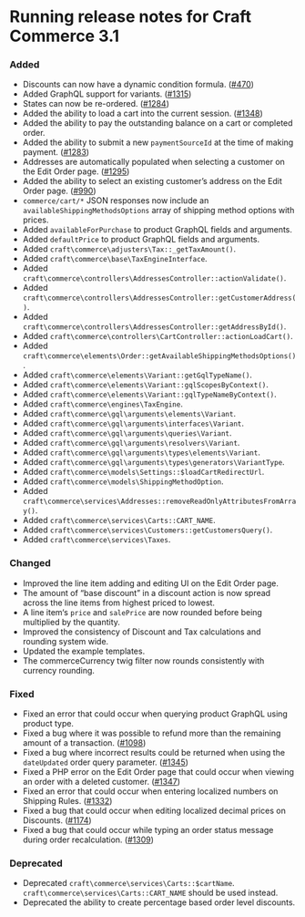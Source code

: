# Running release notes for Craft Commerce 3.1

### Added
- Discounts can now have a dynamic condition formula. ([#470](https://github.com/craftcms/commerce/issues/470))
- Added GraphQL support for variants. ([#1315](https://github.com/craftcms/commerce/issues/1315))
- States can now be re-ordered. ([#1284](https://github.com/craftcms/commerce/issues/1284))
- Added the ability to load a cart into the current session. ([#1348](https://github.com/craftcms/commerce/issues/1348))
- Added the ability to pay the outstanding balance on a cart or completed order.
- Added the ability to submit a new `paymentSourceId` at the time of making payment. ([#1283](https://github.com/craftcms/commerce/issues/1283))
- Addresses are automatically populated when selecting a customer on the Edit Order page. ([#1295](https://github.com/craftcms/commerce/issues/1295))
- Added the ability to select an existing customer’s address on the Edit Order page. ([#990](https://github.com/craftcms/commerce/issues/990))
- `commerce/cart/*` JSON responses now include an `availableShippingMethodsOptions` array of shipping method options with prices.
- Added `availableForPurchase` to product GraphQL fields and arguments.
- Added `defaultPrice` to product GraphQL fields and arguments.
- Added `craft\commerce\adjusters\Tax::_getTaxAmount()`.
- Added `craft\commerce\base\TaxEngineInterface`.
- Added `craft\commerce\controllers\AddressesController::actionValidate()`.
- Added `craft\commerce\controllers\AddressesController::getCustomerAddress()`.
- Added `craft\commerce\controllers\AddressesController::getAddressById()`.
- Added `craft\commerce\controllers\CartController::actionLoadCart()`.
- Added `craft\commerce\elements\Order::getAvailableShippingMethodsOptions()`.
- Added `craft\commerce\elements\Variant::getGqlTypeName()`.
- Added `craft\commerce\elements\Variant::gqlScopesByContext()`.
- Added `craft\commerce\elements\Variant::gqlTypeNameByContext()`.
- Added `craft\commerce\engines\TaxEngine`.
- Added `craft\commerce\gql\arguments\elements\Variant`.
- Added `craft\commerce\gql\arguments\interfaces\Variant`.
- Added `craft\commerce\gql\arguments\queries\Variant`.
- Added `craft\commerce\gql\arguments\resolvers\Variant`.
- Added `craft\commerce\gql\arguments\types\elements\Variant`.
- Added `craft\commerce\gql\arguments\types\generators\VariantType`.
- Added `craft\commerce\models\Settings::$loadCartRedirectUrl`.
- Added `craft\commerce\models\ShippingMethodOption`.
- Added `craft\commerce\services\Addresses::removeReadOnlyAttributesFromArray()`.
- Added `craft\commerce\services\Carts::CART_NAME`.
- Added `craft\commerce\services\Customers::getCustomersQuery()`.
- Added `craft\commerce\services\Taxes`.

### Changed
- Improved the line item adding and editing UI on the Edit Order page.
- The amount of “base discount” in a discount action is now spread across the line items from highest priced to lowest.
- A line item‘s `price` and `salePrice` are now rounded before being multiplied by the quantity.
- Improved the consistency of Discount and Tax calculations and rounding system wide.
- Updated the example templates.
- The commerceCurrency twig filter now rounds consistently with currency rounding.

### Fixed
- Fixed an error that could occur when querying product GraphQL using product type. 
- Fixed a bug where it was possible to refund more than the remaining amount of a transaction. ([#1098](https://github.com/craftcms/commerce/issues/1098))
- Fixed a bug where incorrect results could be returned when using the `dateUpdated` order query parameter. ([#1345](https://github.com/craftcms/commerce/issues/1345))
- Fixed a PHP error on the Edit Order page that could occur when viewing an order with a deleted customer. ([#1347](https://github.com/craftcms/commerce/issues/1347))
- Fixed an error that could occur when entering localized numbers on Shipping Rules. ([#1332](https://github.com/craftcms/commerce/issues/1332))
- Fixed a bug that could occur when editing localized decimal prices on Discounts. ([#1174](https://github.com/craftcms/commerce/issues/1174))
- Fixed a bug that could occur while typing an order status message during order recalculation. ([#1309](https://github.com/craftcms/commerce/issues/1309))

### Deprecated
- Deprecated `craft\commerce\services\Carts::$cartName`. `craft\commerce\services\Carts::CART_NAME` should be used instead.
- Deprecated the ability to create percentage based order level discounts.